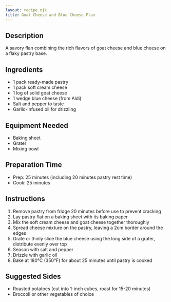 ```yaml
---
layout: recipe.njk
title: Goat Cheese and Blue Cheese Flan
---
```


## Description
A savory flan combining the rich flavors of goat cheese and blue cheese on a flaky pastry base.

## Ingredients
- 1 pack ready-made pastry
- 1 pack soft cream cheese
- 1 log of solid goat cheese
- 1 wedge blue cheese (from Aldi)
- Salt and pepper to taste
- Garlic-infused oil for drizzling

## Equipment Needed
- Baking sheet
- Grater
- Mixing bowl

## Preparation Time
- Prep: 25 minutes (including 20 minutes pastry rest time)
- Cook: 25 minutes

## Instructions
1. Remove pastry from fridge 20 minutes before use to prevent cracking
2. Lay pastry flat on a baking sheet with its baking paper
3. Mix the soft cream cheese and goat cheese together thoroughly
4. Spread cheese mixture on the pastry, leaving a 2cm border around the edges
5. Grate or thinly slice the blue cheese using the long side of a grater, distribute evenly over top
6. Season with salt and pepper
7. Drizzle with garlic oil
8. Bake at 180°C (350°F) for about 25 minutes until pastry is cooked

## Suggested Sides
- Roasted potatoes (cut into 1-inch cubes, roast for 15-20 minutes)
- Broccoli or other vegetables of choice
